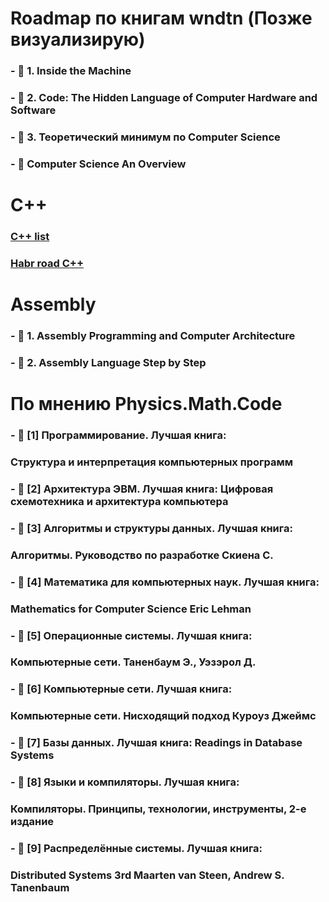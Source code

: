 # Roadmap по книгам wndtn (Позже визуализирую)

### - 📘 1. Inside the Machine
### - 📕 2. Code: The Hidden Language of Computer Hardware and Software
### - 📔 3. Теоретический минимум по Computer Science
### - 📙 Computer Science An Overview

# C++

### [C++ list](https://stackoverflow.com/questions/388242/the-definitive-c-book-guide-and-list)
### [Habr road C++](https://habr.com/ru/post/504096/)

# Assembly 

### - 📘 1. Assembly Programming and Computer Architecture
### - 📗 2. Assembly Language Step by Step

# По мнению Physics.Math.Code

### - 📘 [1] Программирование. Лучшая книга:
### Структура и интерпретация компьютерных программ
### - 📗 [2] Архитектура ЭВМ. Лучшая книга: Цифровая схемотехника и архитектура компьютера
### - 📕 [3] Алгоритмы и структуры данных. Лучшая книга:
### Алгоритмы. Руководство по разработке Скиена С.
### - 📔 [4] Математика для компьютерных наук. Лучшая книга:
### Mathematics for Computer Science Eric Lehman
### - 📓 [5] Операционные системы. Лучшая книга:
### Компьютерные сети. Таненбаум Э., Уэзэрол Д.
### - 📒 [6] Компьютерные сети. Лучшая книга:
### Компьютерные сети. Нисходящий подход Куроуз Джеймс
### - 📙 [7] Базы данных. Лучшая книга: Readings in Database Systems
### - 📘 [8] Языки и компиляторы. Лучшая книга:
### Компиляторы. Принципы, технологии, инструменты, 2-е издание
### - 📗 [9] Распределённые системы. Лучшая книга:
### Distributed Systems 3rd Maarten van Steen, Andrew S. Tanenbaum
